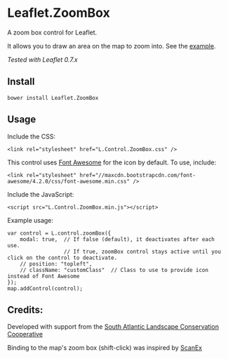 # Leaflet.ZoomBox

A zoom box control for Leaflet.  

It allows you to draw an area on the map to zoom into.  See the [example](//consbio.github.io/Leaflet.ZoomBox).

*Tested with Leaflet 0.7.x*


## Install

```
bower install Leaflet.ZoomBox
```



## Usage

Include the CSS: 

```
<link rel="stylesheet" href="L.Control.ZoomBox.css" />
```

This control uses [Font Awesome](http://fortawesome.github.io/Font-Awesome/) for the icon by default.  To use, include:

```
<link rel="stylesheet" href="//maxcdn.bootstrapcdn.com/font-awesome/4.2.0/css/font-awesome.min.css" />
```


Include the JavaScript:

```
<script src="L.Control.ZoomBox.min.js"></script>
```


Example usage:

```
var control = L.control.zoomBox({
    modal: true,  // If false (default), it deactivates after each use.  
                  // If true, zoomBox control stays active until you click on the control to deactivate.
    // position: "topleft",                  
    // className: "customClass"  // Class to use to provide icon instead of Font Awesome
});
map.addControl(control);
```


## Credits:
Developed with support from the [South Atlantic Landscape Conservation Cooperative](http://www.southatlanticlcc.org/)

Binding to the map's zoom box (shift-click) was inspired by [ScanEx](https://github.com/ScanEx/gmxControls/blob/master/examples/L.Control.boxZoom.html)